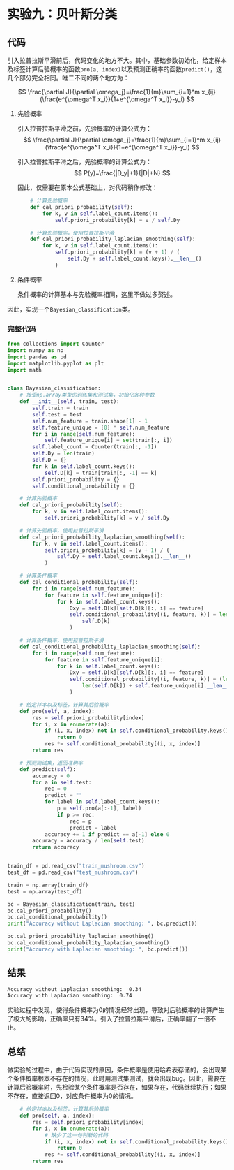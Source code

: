 # 实验九：贝叶斯分类

## 代码

引入拉普拉斯平滑前后，代码变化的地方不大。其中，基础参数初始化，给定样本及标签计算后验概率的函数`pro(a, index)`以及预测正确率的函数`predict()`，这几个部分完全相同。唯二不同的两个地方为：

$$
\frac{\partial J}{\partial \omega_j}=\frac{1}{m}\sum_{i=1}^m x_{ij}(\frac{e^{\omega^T x_i}}{1+e^{\omega^T x_i}}-y_i)
$$

1. 先验概率

   引入拉普拉斯平滑之前，先验概率的计算公式为：
   $$
   \frac{\partial J}{\partial \omega_j}=\frac{1}{m}\sum_{i=1}^m x_{ij}(\frac{e^{\omega^T x_i}}{1+e^{\omega^T x_i}}-y_i)
   $$
   


   引入拉普拉斯平滑之后，先验概率的计算公式为：
   $$
   P(y)=\frac{|D_y|+1}{|D|+N}
   $$


   因此，仅需要在原本公式基础上，对代码稍作修改：

   ```python
       # 计算先验概率
       def cal_priori_probability(self):
           for k, v in self.label_count.items():
               self.priori_probability[k] = v / self.Dy
   
       # 计算先验概率，使用拉普拉斯平滑
       def cal_priori_probability_laplacian_smoothing(self):
           for k, v in self.label_count.items():
               self.priori_probability[k] = (v + 1) / (
                   self.Dy + self.label_count.keys().__len__()
               )
   ```

2. 条件概率

   条件概率的计算基本与先验概率相同，这里不做过多赘述。

因此，实现一个`Bayesian_classification`类。

### 完整代码

```python
from collections import Counter
import numpy as np
import pandas as pd
import matplotlib.pyplot as plt
import math


class Bayesian_classification:
    # 接受np.array类型的训练集和测试集，初始化各种参数
    def __init__(self, train, test):
        self.train = train
        self.test = test
        self.num_feature = train.shape[1] - 1
        self.feature_unique = [0] * self.num_feature
        for i in range(self.num_feature):
            self.feature_unique[i] = set(train[:, i])
        self.label_count = Counter(train[:, -1])
        self.Dy = len(train)
        self.D = {}
        for k in self.label_count.keys():
            self.D[k] = train[train[:, -1] == k]
        self.priori_probability = {}
        self.conditional_probability = {}

    # 计算先验概率
    def cal_priori_probability(self):
        for k, v in self.label_count.items():
            self.priori_probability[k] = v / self.Dy

    # 计算先验概率，使用拉普拉斯平滑
    def cal_priori_probability_laplacian_smoothing(self):
        for k, v in self.label_count.items():
            self.priori_probability[k] = (v + 1) / (
                self.Dy + self.label_count.keys().__len__()
            )

    # 计算条件概率
    def cal_conditional_probability(self):
        for i in range(self.num_feature):
            for feature in self.feature_unique[i]:
                for k in self.label_count.keys():
                    Dxy = self.D[k][self.D[k][:, i] == feature]
                    self.conditional_probability[(i, feature, k)] = len(Dxy) / len(
                        self.D[k]
                    )

    # 计算条件概率，使用拉普拉斯平滑
    def cal_conditional_probability_laplacian_smoothing(self):
        for i in range(self.num_feature):
            for feature in self.feature_unique[i]:
                for k in self.label_count.keys():
                    Dxy = self.D[k][self.D[k][:, i] == feature]
                    self.conditional_probability[(i, feature, k)] = (len(Dxy) + 1) / (
                        len(self.D[k]) + self.feature_unique[i].__len__()
                    )

    # 给定样本以及标签，计算其后验概率
    def pro(self, a, index):
        res = self.priori_probability[index]
        for i, x in enumerate(a):
            if (i, x, index) not in self.conditional_probability.keys():
                return 0
            res *= self.conditional_probability[(i, x, index)]
        return res

    # 预测测试集，返回准确率
    def predict(self):
        accuracy = 0
        for a in self.test:
            rec = 0
            predict = ""
            for label in self.label_count.keys():
                p = self.pro(a[:-1], label)
                if p >= rec:
                    rec = p
                    predict = label
            accuracy += 1 if predict == a[-1] else 0
        accuracy = accuracy / len(self.test)
        return accuracy


train_df = pd.read_csv("train_mushroom.csv")
test_df = pd.read_csv("test_mushroom.csv")

train = np.array(train_df)
test = np.array(test_df)

bc = Bayesian_classification(train, test)
bc.cal_priori_probability()
bc.cal_conditional_probability()
print("Accuracy without Laplacian smoothing: ", bc.predict())

bc.cal_priori_probability_laplacian_smoothing()
bc.cal_conditional_probability_laplacian_smoothing()
print("Accuracy with Laplacian smoothing: ", bc.predict())

```

## 结果

```bash
Accuracy without Laplacian smoothing:  0.34
Accuracy with Laplacian smoothing:  0.74
```

实验过程中发现，使得条件概率为0的情况经常出现，导致对后验概率的计算产生了极大的影响，正确率只有34%。引入了拉普拉斯平滑后，正确率翻了一倍不止。

## 总结

做实验的过程中，由于代码实现的原因，条件概率是使用哈希表存储的，会出现某个条件概率根本不存在的情况，此时用测试集测试，就会出现bug。因此，需要在计算后验概率时，先检验某个条件概率是否存在，如果存在，代码继续执行；如果不存在，直接返回0，对应条件概率为0的情况。

```python
    # 给定样本以及标签，计算其后验概率
    def pro(self, a, index):
        res = self.priori_probability[index]
        for i, x in enumerate(a):
            # 缺少了这一句判断的代码
            if (i, x, index) not in self.conditional_probability.keys():
                return 0
            res *= self.conditional_probability[(i, x, index)]
        return res
```

